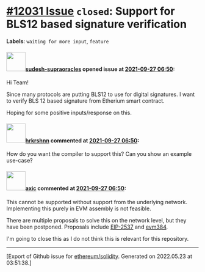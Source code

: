 # [\#12031 Issue](https://github.com/ethereum/solidity/issues/12031) `closed`: Support for BLS12 based signature verification
**Labels**: `waiting for more input`, `feature`


#### <img src="https://avatars.githubusercontent.com/u/84005127?v=4" width="50">[sudesh-supraoracles](https://github.com/sudesh-supraoracles) opened issue at [2021-09-27 06:50](https://github.com/ethereum/solidity/issues/12031):

Hi Team!

Since many protocols are putting BLS12 to use for digital signatures.
I want to verify BLS 12 based signature from Etherium smart contract.

Hoping for some positive inputs/response on this.

#### <img src="https://avatars.githubusercontent.com/u/13174375?u=52d702cb6bec53b561afa293cf9cd53ef7a63924&v=4" width="50">[hrkrshnn](https://github.com/hrkrshnn) commented at [2021-09-27 06:50](https://github.com/ethereum/solidity/issues/12031#issuecomment-927661740):

How do you want the compiler to support this? Can you show an example use-case?

#### <img src="https://avatars.githubusercontent.com/u/20340?v=4" width="50">[axic](https://github.com/axic) commented at [2021-09-27 06:50](https://github.com/ethereum/solidity/issues/12031#issuecomment-927664449):

This cannot be supported without support from the underlying network. Implementing this purely in EVM assembly is not feasible.

There are multiple proposals to solve this on the network level, but they have been postponed. Proposals include [EIP-2537](https://eips.ethereum.org/EIPS/eip-2537) and [evm384](https://ethereum-magicians.org/t/evm384-feedback-and-discussion/4533). 

I'm going to close this as I do not think this is relevant for this repository.


-------------------------------------------------------------------------------



[Export of Github issue for [ethereum/solidity](https://github.com/ethereum/solidity). Generated on 2022.05.23 at 03:51:38.]
